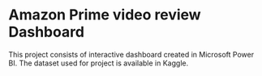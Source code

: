 # Amazon Prime video review Dashboard

This project consists of interactive dashboard created in Microsoft Power BI. The dataset used for project is available in Kaggle.
